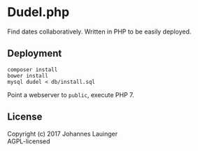 # Dudel.php

Find dates collaboratively. Written in PHP to be easily deployed.


## Deployment

```
composer install
bower install
mysql dudel < db/install.sql
```

Point a webserver to `public`, execute PHP 7.


## License

Copyright (c) 2017 Johannes Lauinger  
AGPL-licensed
